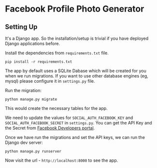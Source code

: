 # Facebook Profile Photo Generator

## Setting Up

It's a Django app. So the installation/setup is trivial if you have deployed Django applications before. 

Install the dependencies from `requirements.txt` file.

    pip install -r requirements.txt

The app by default uses a SQLite Dabase which will be created for you when we run migrations. If you want to use other database engines (eg, mysql) please configure it in `settings.py` file. 

Run the migration:

	python manage.py migrate 
	
This would create the necessary tables for the app. 

We need to update the values for `SOCIAL_AUTH_FACEBOOK_KEY` and `SOCIAL_AUTH_FACEBOOK_SECRET` in `settings.py`. You can get the API Key and the Secret from <a href="https://developers.facebook.com/apps/">Facebook Developers portal</a>.  

Once we have run the migrations and set the API keys, we can run the Django dev server: 

	python manage.py runserver
	

Now visit the url - `http://localhost:8000` to see the app. 